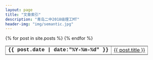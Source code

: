 ```yaml
---
layout: page
title: "文章索引"
description: "青岛二中2018级理工MT"
header-img: "img/semantic.jpg"
---
```


  <table class="listing" style="border-collapse: collapse; width: 100%; border-style: none;" border="1">
<tbody>
{% for post in site.posts %}
<tr>
<td style="width: auto;"><time style="font-weight: bolder; font-family: Courier New, monospace" datetime="{{ post.date | date:"%Y-%m-%d" }}">{{ post.date | date:"%Y-%m-%d" }}</time></td>
<td><a href="{{ post.url | prepend: site.baseurl }}" title="{{ post.title }}" target="_blank">{{ post.title }}</a></td>
</tr>
{% endfor %}
</tbody>
</table>